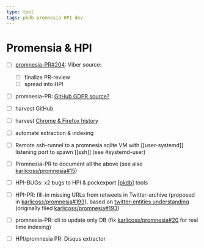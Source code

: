 ```yaml
---
type: tool
tags: pkdb promnesia HPI dev
---
```

# Promensia & HPI

- [ ] [promnesia-PR#204](https://github.com/karlicoss/promnesia/pull/204): Viber source:
  - [ ]  finalize PR-review
  - [ ]  spread into HPI
- [ ] promnesia-PR: [GitHub GDPR source?](https://github.com/karlicoss/promnesia/issues/74#)
- [ ] harvest GitHub
- [ ] harvest [Chrome & Firefox history](https://github.com/karlicoss/promnesia/blob/master/src/promnesia/sources/browser.py)
- [ ] automate extraction & indexing
- [ ] Remote ssh-runnel to a promnesia.sqlite VM with [[user-systemd]] listening port to spawn [[ssh]] (see #systemd-user)
- [ ] Promnesia-PR to document all the above (see also [karlicoss/promnesia#15](https://github.com/karlicoss/promnesia/issues/15))
- [ ] HPI-BUGs: x2 bugs to HPI & pockexport [[pkdb]] tools
- [ ] HPI-PR: fill-in missing URLs from retweets in Twitter-archive (proposed in [karlicoss/promnesia#193](https://github.com/karlicoss/promnesia/issues/193)),
  based on [twitter-entities understanding](https://developer.twitter.com/en/docs/twitter-api/v1/data-dictionary/object-model/entities#retweets-quotes)
  (originally filed [karlicoss/promnesia#193](https://github.com/karlicoss/promnesia/issues/193))
- [ ] promnesia-PR: cli to update only DB (fix [karlicoss/promnesia#20](https://github.com/karlicoss/promnesia/issues/20) for real time indexing)
- [ ] HPI/promnesia PR: Disqus extractor


[//begin]: # "Autogenerated link references for markdown compatibility"
[pkdb]: pkdb.md "Personal Knowledge Database"
[//end]: # "Autogenerated link references"